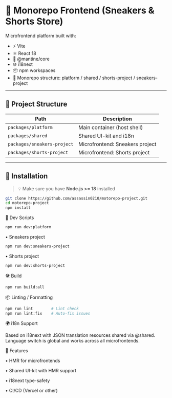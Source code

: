 # 🧱 Monorepo Frontend (Sneakers & Shorts Store)

Microfrontend platform built with:

- ⚡️ Vite
- ⚛️ React 18
- 🧩 @mantine/core
- 🌐 i18next
- 📦 npm workspaces
- 📁 Monorepo structure: platform / shared / shorts-project / sneakers-project

---

## 📁 Project Structure

| Path                         | Description                    |
|------------------------------|--------------------------------|
| `packages/platform`          | Main container (host shell)    |
| `packages/shared`            | Shared UI-kit and i18n         |
| `packages/sneakers-project`  | Microfrontend: Sneakers project|
| `packages/shorts-project`    | Microfrontend: Shorts project  |

---

## 🚀 Installation

> 💡 Make sure you have **Node.js >= 18** installed

```bash
git clone https://github.com/assassin0210/motorepo-project.git
cd motorepo-project
npm install
```
🧪 Dev Scripts
```bash
npm run dev:platform
```
 • Sneakers project
```bash
npm run dev:sneakers-project
```

 • Shorts project
```bash
npm run dev:shorts-project
```

🛠 Build
```bash
npm run build:all
```

📦 Linting / Formatting
```bash
npm run lint        # Lint check
npm run lint:fix    # Auto-fix issues
```
🌍 i18n Support

Based on i18next with JSON translation resources shared via @shared. Language switch is global and works across all microfrontends.

🧪 Features

 • HMR for microfrontends 

 • Shared UI-kit with HMR support

 • i18next type-safety

 • CI/CD (Vercel or other)
